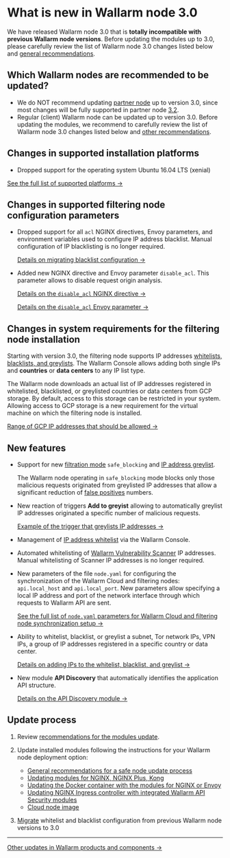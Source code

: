 # What is new in Wallarm node 3.0

We have released Wallarm node 3.0 that is **totally incompatible with previous Wallarm node versions**. Before updating the modules up to 3.0, please carefully review the list of Wallarm node 3.0 changes listed below and [general recommendations](general-recommendations.md).

## Which Wallarm nodes are recommended to be updated?

* We do NOT recommend updating [partner node](../partner-waf-node/overview.md) up to version 3.0, since most changes will be fully supported in partner node [3.2](versioning-policy.md#version-list).
* Regular (client) Wallarm node can be updated up to version 3.0. Before updating the modules, we recommend to carefully review the list of Wallarm node 3.0 changes listed below and [other recommendations](general-recommendations.md).

## Changes in supported installation platforms

* Dropped support for the operating system Ubuntu 16.04 LTS (xenial)

[See the full list of supported platforms →](../admin-en/supported-platforms.md)

## Changes in supported filtering node configuration parameters

* Dropped support for all `acl` NGINX directives, Envoy parameters, and environment variables used to configure IP address blacklist. Manual configuration of IP blacklisting is no longer required.

    [Details on migrating blacklist configuration →](migrate-ip-lists-to-node-3.md)

* Added new NGINX directive and Envoy parameter `disable_acl`. This parameter allows to disable request origin analysis.

    [Details on the `disable_acl` NGINX directive →](../admin-en/configure-parameters-en.md#disable_acl)

    [Details on the `disable_acl` Envoy parameter →](../admin-en/configuration-guides/envoy/fine-tuning.md#basic-settings)

## Changes in system requirements for the filtering node installation

Starting with version 3.0, the filtering node supports IP addresses [whitelists, blacklists, and greylists](../user-guides/ip-lists/overview.md). The Wallarm Console allows adding both single IPs and **countries** or **data centers** to any IP list type.

The Wallarm node downloads an actual list of IP addresses registered in whitelisted, blacklisted, or greylisted countries or data centers from GCP storage. By default, access to this storage can be restricted in your system. Allowing access to GCP storage is a new requirement for the virtual machine on which the filtering node is installed.

[Range of GCP IP addresses that should be allowed →](https://www.gstatic.com/ipranges/goog.json)

## New features

* Support for new [filtration mode](../admin-en/configure-wallarm-mode.md) `safe_blocking` and [IP address greylist](../user-guides/ip-lists/greylist.md).

    The Wallarm node operating in `safe_blocking` mode blocks only those malicious requests originated from greylisted IP addresses that allow a significant reduction of [false positives](../about-wallarm-waf/protecting-against-attacks.md#false-positives) numbers.
* New reaction of triggers **Add to greyist** allowing to automatically greylist IP addresses originated a specific number of malicious requests.

    [Example of the trigger that greylists IP addresses →](../user-guides/triggers/trigger-examples.md#greylist-ip-if-4-or-more-attack-vectors-are-detected-in-1-hour)
* Management of [IP address whitelist](../user-guides/ip-lists/whitelist.md) via the Wallarm Console.
* Automated whitelisting of [Wallarm Vulnerability Scanner](../about-wallarm-waf/detecting-vulnerabilities.md#vunerability-scanner) IP addresses. Manual whitelisting of Scanner IP addresses is no longer required.
* New parameters of the file `node.yaml` for configuring the synchronization of the Wallarm Cloud and filtering nodes: `api.local_host` and `api.local_port`. New parameters allow specifying a local IP address and port of the network interface through which requests to Wallarm API are sent.

    [See the full list of `node.yaml` parameters for Wallarm Cloud and filtering node synchronization setup →](../admin-en/configure-cloud-node-synchronization-en.md#credentials-to-access-the-wallarm-cloud)
* Ability to whitelist, blacklist, or greylist a subnet, Tor network IPs, VPN IPs, a group of IP addresses registered in a specific country or data center.

    [Details on adding IPs to the whitelist, blacklist, and greylist →](../user-guides/ip-lists/overview.md)
* New module **API Discovery** that automatically identifies the application API structure.

    [Details on the API Discovery module →](../about-wallarm-waf/api-discovery.md)

## Update process

1. Review [recommendations for the modules update](general-recommendations.md).
2. Update installed modules following the instructions for your Wallarm node deployment option:

      * [General recommendations for a safe node update process](general-recommendations.md)
      * [Updating modules for NGINX, NGINX Plus, Kong](nginx-modules.md)
      * [Updating the Docker container with the modules for NGINX or Envoy](docker-container.md)
      * [Updating NGINX Ingress controller with integrated Wallarm API Security modules](ingress-controller.md)
      * [Cloud node image](cloud-image.md)
3. [Migrate](migrate-ip-lists-to-node-3.md) whitelist and blacklist configuration from previous Wallarm node versions to 3.0

----------

[Other updates in Wallarm products and components →](https://changelog.wallarm.com/)
